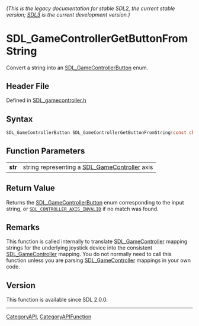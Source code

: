 ###### (This is the legacy documentation for stable SDL2, the current stable version; [SDL3](https://wiki.libsdl.org/SDL3/) is the current development version.)
# SDL_GameControllerGetButtonFromString

Convert a string into an [SDL_GameControllerButton](SDL_GameControllerButton) enum.

## Header File

Defined in [SDL_gamecontroller.h](https://github.com/libsdl-org/SDL/blob/SDL2/include/SDL_gamecontroller.h)

## Syntax

```c
SDL_GameControllerButton SDL_GameControllerGetButtonFromString(const char *str);

```

## Function Parameters

|             |                                                                     |
| ----------- | ------------------------------------------------------------------- |
| **str**     | string representing a [SDL_GameController](SDL_GameController) axis |

## Return Value

Returns the [SDL_GameControllerButton](SDL_GameControllerButton) enum
corresponding to the input string, or
[`SDL_CONTROLLER_AXIS_INVALID`](SDL_CONTROLLER_AXIS_INVALID) if no match
was found.

## Remarks

This function is called internally to translate
[SDL_GameController](SDL_GameController) mapping strings for the underlying
joystick device into the consistent
[SDL_GameController](SDL_GameController) mapping. You do not normally need
to call this function unless you are parsing
[SDL_GameController](SDL_GameController) mappings in your own code.

## Version

This function is available since SDL 2.0.0.

----
[CategoryAPI](CategoryAPI), [CategoryAPIFunction](CategoryAPIFunction)

